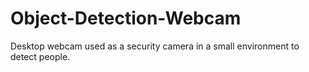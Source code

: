 # Object-Detection-Webcam
Desktop webcam used as a security camera in a small environment to detect people. 
